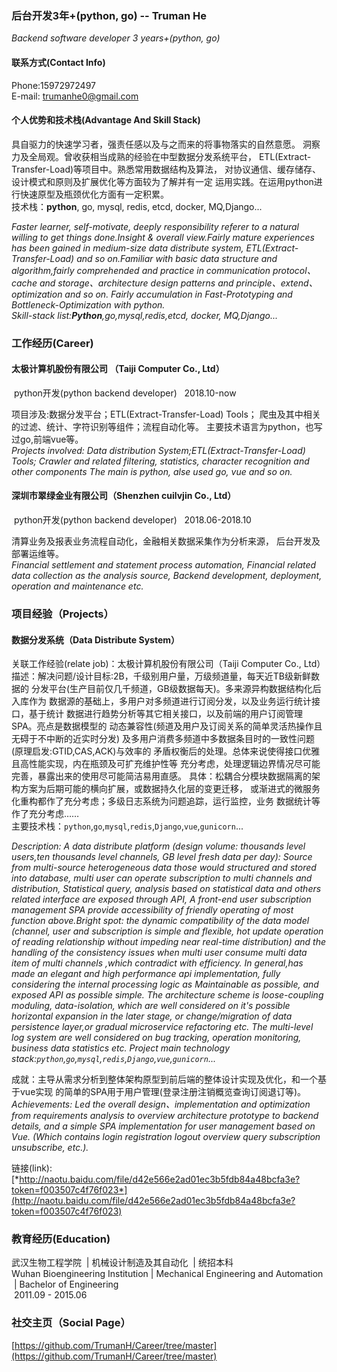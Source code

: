 ### 后台开发3年+(python, go) -- Truman He
*Backend software developer 3 years+(python, go)*

#### 联系方式(Contact Info)
Phone:15972972497   
E-mail: trumanhe0@gmail.com

#### 个人优势和技术栈(Advantage And Skill Stack)
具自驱力的快速学习者，强责任感以及与之而来的将事物落实的自然意愿。
洞察力及全局观。曾收获相当成熟的经验在中型数据分发系统平台，
ETL(Extract-Transfer-Load)等项目中。熟悉常用数据结构及算法，
对协议通信、缓存储存、设计模式和原则及扩展优化等方面较为了解并有一定
运用实践。在运用python进行快速原型及瓶颈优化方面有一定积累。   
技术栈：__python__, go, mysql, redis, etcd, docker, MQ,Django...

*Faster learner, self-motivate, deeply responsibility referer to a
natural willing to get things done.Insight & overall view.Fairly mature 
experiences has been gained in medium-size data distribute system, 
ETL(Extract-Transfer-Load) and so on.Familiar with basic data structure
and algorithm,fairly comprehended and practice in communication protocol、
cache and storage、architecture design patterns and principle、extend、optimization and so on.
Fairly accumulation in Fast-Prototyping and Bottleneck-Optimization
with python.*    
*Skill-stack list:__Python__,go,mysql,redis,etcd, docker, MQ,Django...*


### 工作经历(Career)
#### 太极计算机股份有限公司 （Taiji Computer Co., Ltd）
&nbsp;python开发(python backend developer)  &nbsp; 2018.10-now

项目涉及:数据分发平台；ETL(Extract-Transfer-Load) Tools；
爬虫及其中相关的过滤、统计、字符识别等组件；流程自动化等。
主要技术语言为python，也写过go,前端vue等。     
*Projects involved: Data distribution System;ETL(Extract-Transfer-Load) Tools;
Crawler and related filtering, statistics, character recognition and other components
The main is python, alse used go, vue and so on.*
#### 深圳市翠绿金业有限公司（Shenzhen cuilvjin Co., Ltd）
 &nbsp;python开发(python backend developer)  &nbsp; 2018.06-2018.10

清算业务及报表业务流程自动化，金融相关数据采集作为分析来源，
后台开发及部署运维等。    
*Financial settlement and statement process automation, 
Financial related data collection as the analysis source,
Backend development, deployment, operation and maintenance etc.*   

### 项目经验（Projects）  
#### 数据分发系统（Data Distribute System）
关联工作经验(relate job)：太极计算机股份有限公司（Taiji Computer Co., Ltd）
描述：解决问题/设计目标:2B，千级别用户量，万级频道量，每天近TB级新鲜数据的
分发平台(生产目前仅几千频道，GB级数据每天)。多来源异构数据结构化后入库作为
数据源的基础上，多用户对多频道进行订阅分发，以及业务运行统计接口，基于统计
数据进行趋势分析等其它相关接口，以及前端的用户订阅管理SPA。亮点是数据模型的
动态兼容性(频道及用户及订阅关系的简单灵活热操作且无碍于不中断的近实时分发)
及多用户消费多频道中多数据条目时的一致性问题(原理启发:GTID,CAS,ACK)与效率的
矛盾权衡后的处理。总体来说使得接口优雅且高性能实现，内在瓶颈及可扩充维护性等
充分考虑，处理逻辑边界情况尽可能完善，暴露出来的使用尽可能简洁易用直感。
具体：松耦合分模块数据隔离的架构方案为后期可能的横向扩展，或数据持久化层的变更迁移，
或渐进式的微服务化重构都作了充分考虑；多级日志系统为问题追踪，运行监控，业务
数据统计等作了充分考虑……    
主要技术栈：`python`,`go`,`mysql`,`redis`,`Django`,`vue`,`gunicorn`...   

*Description: A data distribute platform (design volume: thousands level
 users,ten thousands level channels, GB level fresh data per day): 
Source from multi-source heterogeneous data those would structured and
 stored into database,
multi user can operate subscription to multi channels and distribution,
Statistical query, analysis based on statistical data and others
related interface are exposed through API,
 A front-end user subscription management SPA provide accessibility of 
 friendly operating of most function above.Bright spot: the dynamic
  compatibility of the data model (channel, 
user and subscription is simple and flexible, hot update operation of 
reading relationship without impeding near real-time distribution) and 
 the handling of the consistency issues when 
multi user consume multi data item of multi channels ,which contradict with efficiency.
In general,has made an elegant and high performance api implementation, 
fully considering the internal processing logic as Maintainable as possible, 
and exposed API as possible simple.
The architecture scheme is loose-coupling moduling, data-isolation, which are 
well considered on it's possible horizontal expansion in the later stage, or 
change/migration of data persistence layer,or gradual microservice refactoring etc.
The multi-level log system are well considered on bug tracking, 
operation monitoring, business data statistics etc.
Project main technology stack:`python`,`go`,`mysql`,`redis`,`Django`,`vue`,`gunicorn`...*

成就：主导从需求分析到整体架构原型到前后端的整体设计实现及优化，和一个基于vue实现
的简单的SPA用于用户管理(登录注册注销概览查询订阅退订等)。     
*Achievements: Led the overall design、implementation and optimization 
from requirements analysis to overview architecture prototype to backend details,
and a simple SPA implementation for user management based on Vue. 
(Which contains login registration logout overview query subscription unsubscribe, etc.).*

链接(link):[*http://naotu.baidu.com/file/d42e566e2ad01ec3b5fdb84a48bcfa3e?token=f003507c4f76f023*](http://naotu.baidu.com/file/d42e566e2ad01ec3b5fdb84a48bcfa3e?token=f003507c4f76f023)     

### 教育经历(Education)
武汉生物工程学院 &nbsp;|&nbsp;机械设计制造及其自动化 &nbsp;|&nbsp;统招本科    
Wuhan Bioengineering Institution&nbsp;|&nbsp;Mechanical Engineering and Automation &nbsp;|&nbsp;Bachelor of Engineering    
 &nbsp;2011.09 - 2015.06
 
 ### 社交主页（Social Page）
 
 [https://github.com/TrumanH/Career/tree/master](https://github.com/TrumanH/Career/tree/master)
